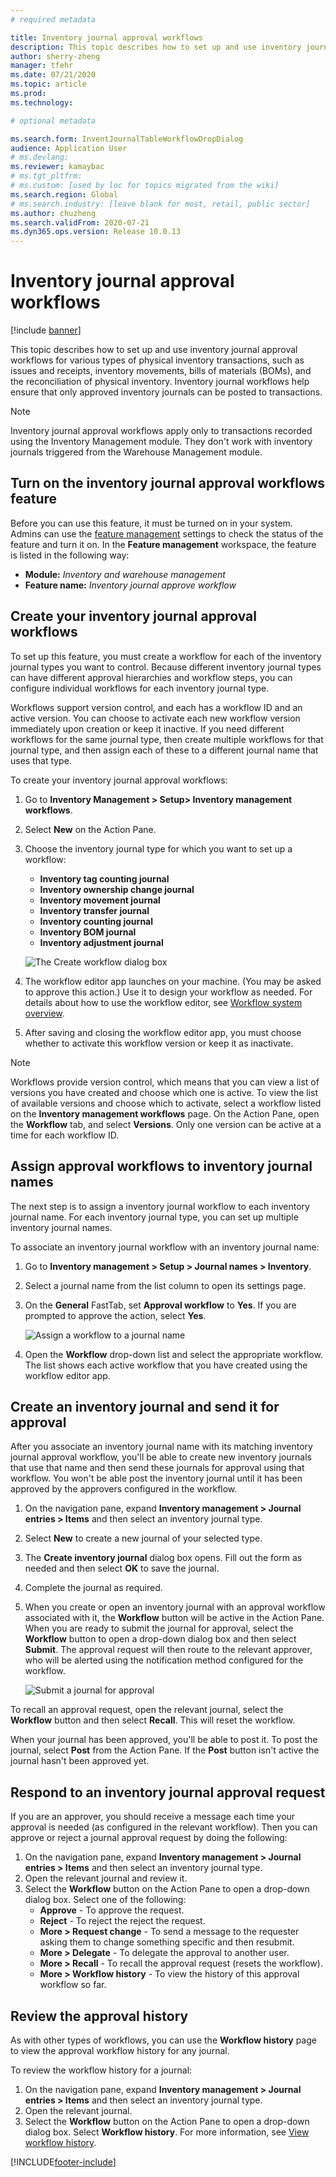 ```yaml
---
# required metadata

title: Inventory journal approval workflows
description: This topic describes how to set up and use inventory journal approval workflows for various types of physical inventory transactions. Inventory journal workflows help ensure that only approved inventory journals can be posted to transactions.
author: sherry-zheng
manager: tfehr
ms.date: 07/21/2020
ms.topic: article
ms.prod: 
ms.technology: 

# optional metadata

ms.search.form: InventJournalTableWorkflowDropDialog
audience: Application User
# ms.devlang: 
ms.reviewer: kamaybac
# ms.tgt_pltfrm: 
# ms.custom: [used by loc for topics migrated from the wiki]
ms.search.region: Global
# ms.search.industry: [leave blank for most, retail, public sector]
ms.author: chuzheng
ms.search.validFrom: 2020-07-21
ms.dyn365.ops.version: Release 10.0.13
---
```


# Inventory journal approval workflows

[!include [banner](../includes/banner.md)]

This topic describes how to set up and use inventory journal approval workflows for various types of physical inventory transactions, such as issues and receipts, inventory movements, bills of materials (BOMs), and the reconciliation of physical inventory. Inventory journal workflows help ensure that only approved inventory journals can be posted to transactions.

> [!NOTE]
> Inventory journal approval workflows apply only to transactions recorded using the Inventory Management module. They don't work with inventory journals triggered from the Warehouse Management module.

## Turn on the inventory journal approval workflows feature

Before you can use this feature, it must be turned on in your system. Admins can use the [feature management](../../fin-ops-core/fin-ops/get-started/feature-management/feature-management-overview.md) settings to check the status of the feature and turn it on. In the **Feature management** workspace, the feature is listed in the following way:

- **Module:** *Inventory and warehouse management*
- **Feature name:** *Inventory journal approve workflow*

## Create your inventory journal approval workflows

To set up this feature, you must create a workflow for each of the inventory journal types you want to control. Because different inventory journal types can have different approval hierarchies and workflow steps, you can configure individual workflows for each inventory journal type.

Workflows support version control, and each has a workflow ID and an active version. You can choose to activate each new workflow version immediately upon creation or keep it inactive. If you need different workflows for the same journal type, then create multiple workflows for that journal type, and then assign each of these to a different journal name that uses that type.

To create your inventory journal approval workflows:

1. Go to **Inventory Management \> Setup\> Inventory management workflows**.
1. Select **New** on the Action Pane.
1. Choose the inventory journal type for which you want to set up a workflow:
    - **Inventory tag counting journal**
    - **Inventory ownership change journal**
    - **Inventory movement journal**
    - **Inventory transfer journal**
    - **Inventory counting journal**
    - **Inventory BOM journal**
    - **Inventory adjustment journal**

    ![The Create workflow dialog box](media/journal-workflow-create-workflow.png "The Create workflow dialog box")

1. The workflow editor app launches on your machine. (You may be asked to approve this action.) Use it to design your workflow as needed. For details about how to use the workflow editor, see [Workflow system overview](../../fin-ops-core/fin-ops/organization-administration/overview-workflow-system.md).
1. After saving and closing the workflow editor app, you must choose whether to activate this workflow version or keep it as inactivate.

> [!NOTE]
> Workflows provide version control, which means that you can view a list of versions you have created and choose which one is active. To view the list of available versions and choose which to activate, select a workflow listed on the **Inventory management workflows** page. On the Action Pane, open the **Workflow** tab, and select **Versions**. Only one version can be active at a time for each workflow ID.

## Assign approval workflows to inventory journal names

The next step is to assign a inventory journal workflow to each inventory journal name. For each inventory journal type, you can set up multiple inventory journal names.

To associate an inventory journal workflow with an inventory journal name:

1. Go to **Inventory management \> Setup \> Journal names \> Inventory**.
1. Select a journal name from the list column to open its settings page.
1. On the **General** FastTab, set **Approval workflow** to **Yes**. If you are prompted to approve the action, select **Yes**.

    ![Assign a workflow to a journal name](media/journal-workflow-journal-name.png "Assign a workflow to a journal name")

1. Open the **Workflow** drop-down list and select the appropriate workflow. The list shows each active workflow that you have created using the workflow editor app.

## Create an inventory journal and send it for approval

After you associate an inventory journal name with its matching inventory journal approval workflow, you'll be able to create new inventory journals that use that name and then send these journals for approval using that workflow. You won't be able post the inventory journal until it has been approved by the approvers configured in the workflow.

1. On the navigation pane, expand **Inventory management \> Journal entries \> Items** and then select an inventory journal type.
1. Select **New** to create a new journal of your selected type.
1. The **Create inventory journal** dialog box opens. Fill out the form as needed and then select **OK** to save the journal.
1. Complete the journal as required.
1. When you create or open an inventory journal with an approval workflow associated with it, the **Workflow** button will be active in the Action Pane. When you are ready to submit the journal for approval, select the **Workflow** button to open a drop-down dialog box and then select **Submit**. The approval request will then route to the relevant approver, who will be alerted using the notification method configured for the workflow.

    ![Submit a journal for approval](media/journal-workflow-inventory-journal.png "Submit a journal for approval")

To recall an approval request, open the relevant journal, select the **Workflow** button and then select **Recall**. This will reset the workflow.

When your journal has been approved, you'll be able to post it. To post the journal, select **Post** from the Action Pane. If the **Post** button isn't active the journal hasn't been approved yet.

## Respond to an inventory journal approval request

If you are an approver, you should receive a message each time your approval is needed (as configured in the relevant workflow). Then you can approve or reject a journal approval request by doing the following:

1. On the navigation pane, expand **Inventory management \> Journal entries \> Items** and then select an inventory journal type.
1. Open the relevant journal and review it.
1. Select the **Workflow** button on the Action Pane to open a drop-down dialog box. Select one of the following:
    - **Approve** - To approve the request.
    - **Reject** - To reject the reject the request.
    - **More \> Request change** - To send a message to the requester asking them to change something specific and then resubmit.
    - **More \> Delegate** - To delegate the approval to another user.
    - **More \> Recall** - To recall the approval request (resets the workflow).
    - **More \> Workflow history** - To view the history of this approval workflow so far.

## Review the approval history

As with other types of workflows, you can use the **Workflow history** page to view the approval workflow history for any journal.

To review the workflow history for a journal:

1. On the navigation pane, expand **Inventory management \> Journal entries \> Items** and then select an inventory journal type.
1. Open the relevant journal.
1. Select the **Workflow** button on the Action Pane to open a drop-down dialog box. Select **Workflow history**. For more information, see [View workflow history](../../fin-ops-core/fin-ops/organization-administration/tasks/view-workflow-history.md).


[!INCLUDE[footer-include](../../includes/footer-banner.md)]